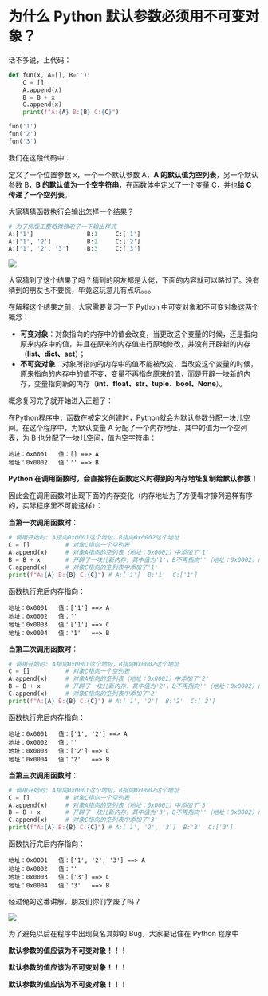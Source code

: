 # 为什么 Python 默认参数必须用不可变对象？

话不多说，上代码：

```python
def fun(x, A=[], B=''):
    C = []
    A.append(x)
    B = B + x
    C.append(x)
    print(f"A:{A} B:{B} C:{C}")

fun('1')
fun('2')
fun('3')
```

我们在这段代码中：

定义了一个位置参数 x，一个一个默认参数 A，**A 的默认值为空列表**，另一个默认参数 B，**B 的默认值为一个空字符串**，在函数体中定义了一个变量 C，并也**给 C 传递了一个空列表**。

大家猜猜函数执行会输出怎样一个结果？

```Python
# 为了排版工整略微修改了一下输出样式
A:['1']               B:1     C:['1']
A:['1', '2']          B:2     C:['2']
A:['1', '2', '3']     B:3     C:['3']
```

![](http://blog-img-figure.oss-cn-chengdu.aliyuncs.com/img/aHR0cDovL2ltZy5kb3V0dWxhLmNvbS9wcm9kdWN0aW9uL3VwbG9hZHMvaW1hZ2UvMjAxNi8wMS8yMC8yMDE2MDEyMDI0NDcwNF9kTm95cU0uanBn)

大家猜到了这个结果了吗？猜到的朋友都是大佬，下面的内容就可以略过了。没有猜到的朋友也不要慌，毕竟这玩意儿有点坑。。。

在解释这个结果之前，大家需要复习一下 Python 中可变对象和不可变对象这两个概念：

- **可变对象**：对象指向的内存中的值会改变，当更改这个变量的时候，还是指向原来内存中的值，并且在原来的内存值进行原地修改，并没有开辟新的内存（**list、dict、set**）；
- **不可变对象**：对象所指向的内存中的值不能被改变，当改变这个变量的时候，原来指向的内存中的值不变，变量不再指向原来的值，而是开辟一块新的内存，变量指向新的内存（**int、float、str、tuple、bool、None**）。

概念复习完了就开始进入正题了：

在Python程序中，函数在被定义创建时，Python就会为默认参数分配一块儿空间。在这个程序中，为默认变量 A 分配了一个内存地址，其中的值为一个空列表，为 B 也分配了一块儿空间，值为空字符串：

```
地址：0x0001   值：[] ==> A
地址：0x0002   值：'' ==> B
```

**Python 在调用函数时，会直接将在函数定义时得到的内存地址复制给默认参数！**

因此会在调用函数时出现下面的内存变化（内存地址为了方便看才排列这样有序的，实际程序里不可能这样）：

**当第一次调用函数时**：

```python
# 调用开始时: A指向0x0001这个地址，B指向0x0002这个地址
C = []      	# 对象C指向一个空列表
A.append(x)		# 对象A指向的空列表（地址：0x0001）中添加了'1'
B = B + x		# 开辟了一块儿新内存，其中值为'1'，B不再指向''（地址：0x0002）而指向'1'
C.append(x)		# 对象C指向的空列表中添加了'1'
print(f"A:{A} B:{B} C:{C}") # A:['1']  B:'1'  C:['1']
```

函数执行完后内存指向：

```
地址：0x0001   值：['1'] ==> A
地址：0x0002   值：''
地址：0x0003   值：['1'] ==> C
地址：0x0004   值：'1'   ==> B
```

**当第二次调用函数时**：

```python
# 调用开始时: A指向0x0001这个地址，B指向0x0002这个地址
C = []      	# 对象C指向一个空列表
A.append(x)		# 对象A指向的空列表（地址：0x0001）中添加了'2'
B = B + x		# 开辟了一块儿新内存，其中值为'2'，B不再指向''（地址：0x0002）而指向'2'
C.append(x)		# 对象C指向的空列表中添加了'2'
print(f"A:{A} B:{B} C:{C}") # A:['1', '2']  B:'2'  C:['2']
```

函数执行完后内存指向：

```
地址：0x0001   值：['1', '2'] ==> A
地址：0x0002   值：''
地址：0x0003   值：['2'] ==> C
地址：0x0004   值：'2'   ==> B
```

**当第三次调用函数时**：

```python
# 调用开始时: A指向0x0001这个地址，B指向0x0002这个地址
C = []      	# 对象C指向一个空列表
A.append(x)		# 对象A指向的空列表（地址：0x0001）中添加了'3'
B = B + x		# 开辟了一块儿新内存，其中值为'3'，B不再指向''（地址：0x0002）而指向'3'
C.append(x)		# 对象C指向的空列表中添加了'3'
print(f"A:{A} B:{B} C:{C}") # A:['1', '2', '3']  B:'3'  C:['3']
```

函数执行完后内存指向：

```
地址：0x0001   值：['1', '2', '3'] ==> A
地址：0x0002   值：''
地址：0x0003   值：['3'] ==> C
地址：0x0004   值：'3'   ==> B
```

经过俺的这番讲解，朋友们你们学废了吗？

![](http://blog-img-figure.oss-cn-chengdu.aliyuncs.com/img/aHR0cDovL2ltZy5kb3V0dWxhLmNvbS9wcm9kdWN0aW9uL3VwbG9hZHMvaW1hZ2UvMjAxNy8wNS8yNi8yMDE3MDUyNjgxMjk4NF9pTW1RZXQuanBn)

为了避免以后在程序中出现莫名其妙的 Bug，大家要记住在 Python 程序中

**默认参数的值应该为不可变对象！！！**

**默认参数的值应该为不可变对象！！！**

**默认参数的值应该为不可变对象！！！**
